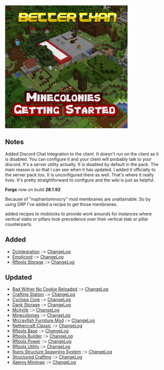 ![BETTER THAN MINECOLONIES GETTING STARTED LOGO](https://github.com/kreezxil/kreezcraft.com/blob/master/images/better%20than%20minecolonies%20getting%20started.png)

## Notes
Added Discord Chat Integration to the client. It doesn't run on the client as it is disabled. You can configure it and your client will probably talk to your discord. It's a server utility actually. It is disabled by default in the pack. The main reason is so that I can see when it has updated. I added it officially to the server pack too. It is unconfigured there as well. That's where it really lives. It's pretty straightforward to configure and the wiki is just as helpful.

**Forge** now on build **28.1.92**

Because of "nophantomnocry" mod membranes are unattainable. So by using DRP I've added a recipe to get those membranes.

added recipes to moblocks to provide work arounds for instances where vertical slabs or pillars took precedence over their vertical slab or pillar counterparts.

## Added
- [Dcintegration](https://www.curseforge.com/minecraft/mc-mods/dcintegration) ::> [ChangeLog](https://www.curseforge.com/minecraft/mc-mods/dcintegration/files/2828711)
- [Emojicord](https://www.curseforge.com/minecraft/mc-mods/emojicord) ::> [ChangeLog](https://www.curseforge.com/minecraft/mc-mods/emojicord/files/2817239)
- [Rftools Storage](https://www.curseforge.com/minecraft/mc-mods/rftools-storage) ::> [ChangeLog](https://www.curseforge.com/minecraft/mc-mods/rftools-storage/files/2829874)

## Updated
- [Bad Wither No Cookie Reloaded](https://www.curseforge.com/minecraft/mc-mods/bad-wither-no-cookie-reloaded) ::> [ChangeLog](https://www.curseforge.com/minecraft/mc-mods/bad-wither-no-cookie-reloaded/files/2829629)
- [Crafting Station](https://www.curseforge.com/minecraft/mc-mods/crafting-station) ::> [ChangeLog](https://www.curseforge.com/minecraft/mc-mods/crafting-station/files/2827956)
- [Cyclops Core](https://www.curseforge.com/minecraft/mc-mods/cyclops-core) ::> [ChangeLog](https://www.curseforge.com/minecraft/mc-mods/cyclops-core/files/2830062)
- [Dank Storage](https://www.curseforge.com/minecraft/mc-mods/dank-storage) ::> [ChangeLog](https://www.curseforge.com/minecraft/mc-mods/dank-storage/files/2829301)
- [Mcjtylib](https://www.curseforge.com/minecraft/mc-mods/mcjtylib) ::> [ChangeLog](https://www.curseforge.com/minecraft/mc-mods/mcjtylib/files/2829869)
- [Minecolonies](https://www.curseforge.com/minecraft/mc-mods/minecolonies) ::> [ChangeLog](https://www.curseforge.com/minecraft/mc-mods/minecolonies/files/2830186)
- [Mrcrayfish Furniture Mod](https://www.curseforge.com/minecraft/mc-mods/mrcrayfish-furniture-mod) ::> [ChangeLog](https://www.curseforge.com/minecraft/mc-mods/mrcrayfish-furniture-mod/files/2829881)
- [Nethercraft Classic](https://www.curseforge.com/minecraft/mc-mods/nethercraft-classic) ::> [ChangeLog](https://www.curseforge.com/minecraft/mc-mods/nethercraft-classic/files/2827468)
- [Rftools Base](https://www.curseforge.com/minecraft/mc-mods/rftools-base) ::> [ChangeLog](https://www.curseforge.com/minecraft/mc-mods/rftools-base/files/2829870)
- [Rftools Builder](https://www.curseforge.com/minecraft/mc-mods/rftools-builder) ::> [ChangeLog](https://www.curseforge.com/minecraft/mc-mods/rftools-builder/files/2829873)
- [Rftools Power](https://www.curseforge.com/minecraft/mc-mods/rftools-power) ::> [ChangeLog](https://www.curseforge.com/minecraft/mc-mods/rftools-power/files/2829871)
- [Rftools Utility](https://www.curseforge.com/minecraft/mc-mods/rftools-utility) ::> [ChangeLog](https://www.curseforge.com/minecraft/mc-mods/rftools-utility/files/2829872)
- [Ruins Structure Spawning System](https://www.curseforge.com/minecraft/mc-mods/ruins-structure-spawning-system) ::> [ChangeLog](https://www.curseforge.com/minecraft/mc-mods/ruins-structure-spawning-system/files/2830120)
- [Structured Crafting](https://www.curseforge.com/minecraft/mc-mods/structured-crafting) ::> [ChangeLog](https://www.curseforge.com/minecraft/mc-mods/structured-crafting/files/2830079)
- [Xaeros Minimap](https://www.curseforge.com/minecraft/mc-mods/xaeros-minimap) ::> [ChangeLog](https://www.curseforge.com/minecraft/mc-mods/xaeros-minimap/files/2829926)
